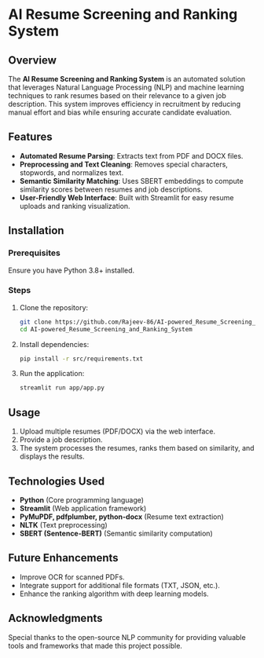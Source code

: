 # AI Resume Screening and Ranking System

## Overview
The **AI Resume Screening and Ranking System** is an automated solution that leverages Natural Language Processing (NLP) and machine learning techniques to rank resumes based on their relevance to a given job description. This system improves efficiency in recruitment by reducing manual effort and bias while ensuring accurate candidate evaluation.

## Features
- **Automated Resume Parsing**: Extracts text from PDF and DOCX files.
- **Preprocessing and Text Cleaning**: Removes special characters, stopwords, and normalizes text.
- **Semantic Similarity Matching**: Uses SBERT embeddings to compute similarity scores between resumes and job descriptions.
- **User-Friendly Web Interface**: Built with Streamlit for easy resume uploads and ranking visualization.

## Installation
### Prerequisites
Ensure you have Python 3.8+ installed.

### Steps
1. Clone the repository:
   ```sh
   git clone https://github.com/Rajeev-86/AI-powered_Resume_Screening_and_Ranking_System.git
   cd AI-powered_Resume_Screening_and_Ranking_System
   ```
2. Install dependencies:
   ```sh
   pip install -r src/requirements.txt
   ```
3. Run the application:
   ```sh
   streamlit run app/app.py
   ```

## Usage
1. Upload multiple resumes (PDF/DOCX) via the web interface.
2. Provide a job description.
3. The system processes the resumes, ranks them based on similarity, and displays the results.

## Technologies Used
- **Python** (Core programming language)
- **Streamlit** (Web application framework)
- **PyMuPDF, pdfplumber, python-docx** (Resume text extraction)
- **NLTK** (Text preprocessing)
- **SBERT (Sentence-BERT)** (Semantic similarity computation)

## Future Enhancements
- Improve OCR for scanned PDFs.
- Integrate support for additional file formats (TXT, JSON, etc.).
- Enhance the ranking algorithm with deep learning models.

## Acknowledgments
Special thanks to the open-source NLP community for providing valuable tools and frameworks that made this project possible.


